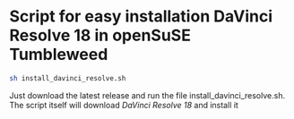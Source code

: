 # Script for easy installation DaVinci Resolve 18 in openSuSE Tumbleweed

```bash
sh install_davinci_resolve.sh
```

Just download the latest release and run the file install_davinci_resolve.sh.
The script itself will download *DaVinci Resolve 18* and install it
